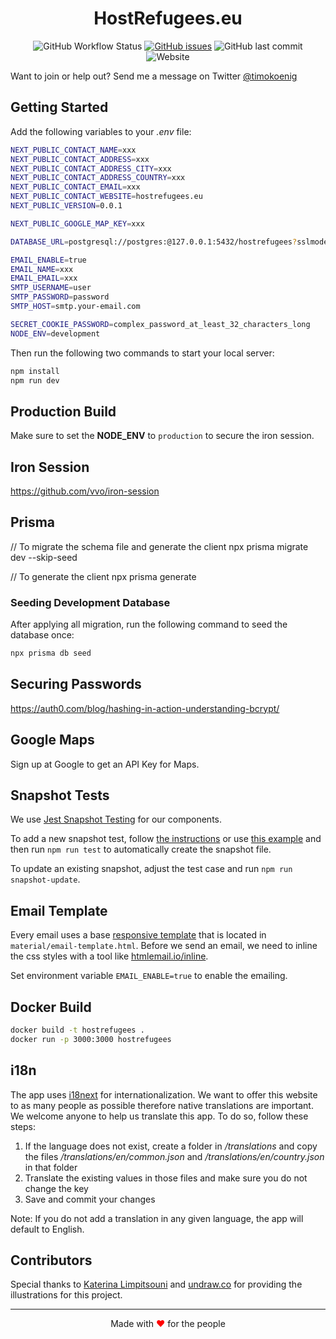<div align="center">
   <h1>HostRefugees.eu</h1>
</div>

<div align="center">

![GitHub Workflow Status](https://img.shields.io/github/workflow/status/timokoenig/hostrefugees/Build%20and%20run%20unit%20tests) [![GitHub issues](https://img.shields.io/github/issues/timokoenig/hostrefugees)](https://github.com/timokoenig/hostrefugees/issues) ![GitHub last commit](https://img.shields.io/github/last-commit/timokoenig/hostrefugees) ![Website](https://img.shields.io/website?down_message=offline&label=webapp&up_message=online&url=https%3A%2F%2Fhostrefugees.eu)

</div>

Want to join or help out? Send me a message on Twitter [@timokoenig](https://twitter.com/timokoenig)

## Getting Started

Add the following variables to your _.env_ file:

```sh
NEXT_PUBLIC_CONTACT_NAME=xxx
NEXT_PUBLIC_CONTACT_ADDRESS=xxx
NEXT_PUBLIC_CONTACT_ADDRESS_CITY=xxx
NEXT_PUBLIC_CONTACT_ADDRESS_COUNTRY=xxx
NEXT_PUBLIC_CONTACT_EMAIL=xxx
NEXT_PUBLIC_CONTACT_WEBSITE=hostrefugees.eu
NEXT_PUBLIC_VERSION=0.0.1

NEXT_PUBLIC_GOOGLE_MAP_KEY=xxx

DATABASE_URL=postgresql://postgres:@127.0.0.1:5432/hostrefugees?sslmode=disable

EMAIL_ENABLE=true
EMAIL_NAME=xxx
EMAIL_EMAIL=xxx
SMTP_USERNAME=user
SMTP_PASSWORD=password
SMTP_HOST=smtp.your-email.com

SECRET_COOKIE_PASSWORD=complex_password_at_least_32_characters_long
NODE_ENV=development
```

Then run the following two commands to start your local server:

```sh
npm install
npm run dev
```

## Production Build

Make sure to set the **NODE_ENV** to `production` to secure the iron session.

## Iron Session

https://github.com/vvo/iron-session

## Prisma

// To migrate the schema file and generate the client
npx prisma migrate dev --skip-seed

// To generate the client
npx prisma generate

### Seeding Development Database

After applying all migration, run the following command to seed the database once:

```sh
npx prisma db seed
```

## Securing Passwords

https://auth0.com/blog/hashing-in-action-understanding-bcrypt/

## Google Maps

Sign up at Google to get an API Key for Maps.

## Snapshot Tests

We use [Jest Snapshot Testing](https://jestjs.io/docs/snapshot-testing) for our components.

To add a new snapshot test, follow [the instructions](https://jestjs.io/docs/snapshot-testing) or use [this example](./tests/components/external-link.test.tsx) and then run `npm run test` to automatically create the snapshot file.

To update an existing snapshot, adjust the test case and run `npm run snapshot-update`.

## Email Template

Every email uses a base [responsive template](https://github.com/leemunroe/responsive-html-email-template) that is located in `material/email-template.html`. Before we send an email, we need to inline the css styles with a tool like [htmlemail.io/inline](https://htmlemail.io/inline/).

Set environment variable `EMAIL_ENABLE=true` to enable the emailing.

## Docker Build

```sh
docker build -t hostrefugees .
docker run -p 3000:3000 hostrefugees
```

## i18n

The app uses [i18next](https://www.i18next.com/) for internationalization. We want to offer this website to as many people as possible therefore native translations are important. We welcome anyone to help us translate this app. To do so, follow these steps:

1. If the language does not exist, create a folder in _/translations_ and copy the files _/translations/en/common.json_ and _/translations/en/country.json_ in that folder
2. Translate the existing values in those files and make sure you do not change the key
3. Save and commit your changes

Note: If you do not add a translation in any given language, the app will default to English.

## Contributors

Special thanks to [Katerina Limpitsouni](https://twitter.com/ninaLimpi) and [undraw.co](https://undraw.co) for providing the illustrations for this project.

---

<p align="center">Made with <span style="color: red">♥</span> for the people</p>
